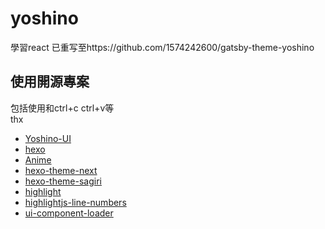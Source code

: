 # yoshino
學習react
已重写至https://github.com/1574242600/gatsby-theme-yoshino
## 使用開源專案
包括使用和ctrl+c ctrl+v等  
thx  

- [Yoshino-UI](https://github.com/Yoshino-UI/Yoshino)
- [hexo](https://github.com/hexojs/hexo/)
- [Anime](https://github.com/juliangarnier/anime)
- [hexo-theme-next](https://github.com/next-theme/hexo-theme-next)
- [hexo-theme-sagiri](https://github.com/DIYgod/hexo-theme-sagiri)
- [highlight](https://github.com/highlightjs/highlight.js)
- [highlightjs-line-numbers](https://github.com/wcoder/highlightjs-line-numbers.js)
- [ui-component-loader](https://github.com/gwuhaolin/ui-component-loader)
